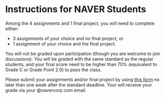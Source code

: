 # Instructions for NAVER Students
Among the 4 assignments and 1 final project, you will need to complete either:

- 3 assignments of your choice and *no* final project, or 
- 1 assignment of your choice and the final project.

You will not be graded upon participation (though you are welcome to join discussions). 
You will be graded with the same standard as the regular students, 
and your final score need to be higher than 70% (equivalent to Grade C or Grade Point 2.0) to *pass* the class.

Please submit your assignments and/or final project 
by using [this form](https://forms.gle/wMC542rVHHQmQ6oh6) no later than one week after the standard deadline.
Your will receive your grade via your @navercorp.com email.
